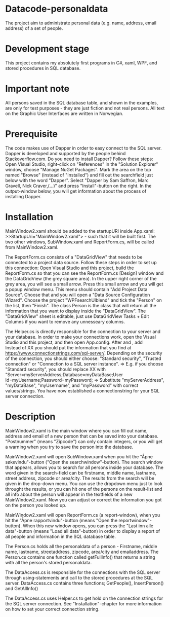 # Datacode-personaldata
The project aim to administrate personal data (e.g. name, address, email address) of a set of people.

# Development stage
This project contains my absolutely first programs in C#, xaml, WPF, and stored procedures in SQL database.

# Important note
All persons saved in the SQL database table, and shown in the examples, are only for test purposes - they are just fiction and not real persons. All text on the Graphic User Interfaces are written in Norwegian.  

# Prerequisite
The code makes use of Dapper in order to easy connect to the SQL server. Dapper is developed and supported by the people behind Stackoverflow.com. 
Do you need to install Dapper? Follow these steps: Open Visual Studio, right-click on "References" in the "Solution Explorer" window, choose "Manage NuGet Packages". Mark the area on the top named "Browse" (instead of "Installed") and fill out the searchfield just below with the word "Dapper". Select "Dapper by Sam Saffron, Marc Gravell, Nick Craver,(...)" and press "Install"-button on the right. In the output-window below, you will get information about the process of installing Dapper.   

# Installation
MainWindow2.xaml should be added to the startupURI inside App.xaml: >>StartupUri="MainWindow2.xaml"> - such that it will be built first. The two other windows, SubWindow.xaml and ReportForm.cs, will be called from MainWindow2.xaml. 

The ReportForm.cs consists of a "DataGridView" that needs to be connected to a project data source. Follow these steps in order to set up this connection: Open Visual Studio and this project, build the ReportForm.cs so that you can see the ReportForm.cs [Design] window and the DataGridView (the grey square area). In the upper right corner of the grey area, you will see a small arrow. Press this small arrow and you will get a popup window menu. This menu should contain "Add Project Data Source". Choose that and you will open a "Data Source Configuration Wizard". Choose the project "WPFsearchUIblend" and tick the "Person" on the list, then "Finish". The class Person is the class that will return all the information that you want to display inside the "DataGridView". The "DataGridView" sheet is editable, just use DataGridView Tasks + Edit Columns if you want to remove any unnesseary columns.  

The Helper.cs is directly responsible for the connection to your server and your database. In order to make your connections work, open the Visual Studio and this project, and then open App.config. After <configuration> and <startup>, add 
  <connectionStrings>
    <add name="PersonlisteDB" connectionString="XX" providerName="System.Data.SqlClient"/>
   </connectionStrings>      
Instead of XX you should put the information that you find at https://www.connectionstrings.com/sql-server/.
Depending on the security of the connection, you should either choose: "Standard security", "Trusted connection" or "Connection to a SQL server instance". 
  => E.g. if you choose "Standard security", you should replace XX with "Server=myServerAddress;Database=myDataBase;User Id=myUsername;Password=myPassword;
  => Substitute "myServerAddress", "myDataBase", "myUsername", and "myPassword" with correct values/strings. 
You have now established a connectionstring for your SQL server connection.
  
# Description
MainWindow2.xaml is the main window where you can fill out name, address and email of a new person that can be saved into your database. "Postnummer" (means "Zipcode") can only contain integers, or you will get a warning when you try to save the person into the database.

MainWindow2.xaml will open SubWindow.xaml when you hit the "Åpne søkevindu"-button ("Open the searchwindow"-button). The search window that appears, allows you to search for all persons inside your database. The word given in the search-field can be firstname, middle name, lastname, street address, zipcode or area/city. The results from the search will be given in the drop-down menu. You can use the dropdown menu just to look throught the results, or you can hit one of the persons on the result-list and all info about the person will appear in the textfields of a new MainWindow2.xaml. Now you can adjust or correct the information you got on the person you looked up. 

MainWindow2.xaml will open ReportForm.cs (a report-window), when you hit the "Åpne rapportvindu"-button (means "Open the reportwindow"-button). When this new window opens, you can press the "Last inn alle data"-button (means "Load all data"-button) in order to display a report of all people and information in the SQL database table. 

The Person.cs holds all the personaldata of a person - Firstname, middle name, lastname, streetaddress, zipcode, area/city and emailaddress. The Person.cs contains one function called getFullInfo() that returns a string with all the person's stored personaldata.

The DataAccess.cs is responsible for the connections with the SQL server through using-statements and call to the stored procedures at the SQL server. DataAccess.cs contains three functions; GetPeople(), InsertPerson() and GetAllInfo()

The DataAccess.cs uses Helper.cs to get hold on the connection strings for the SQL server connection. See "Installation"-chapter for more information on how to set your correct connection string.
